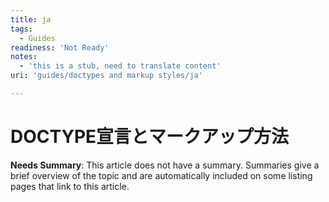 ```yaml
---
title: ja
tags:
  - Guides
readiness: 'Not Ready'
notes:
  - 'this is a stub, need to translate content'
uri: 'guides/doctypes and markup styles/ja'

---
```

# DOCTYPE宣言とマークアップ方法

**Needs Summary**: This article does not have a summary. Summaries give a brief overview of the topic and are automatically included on some listing pages that link to this article.

